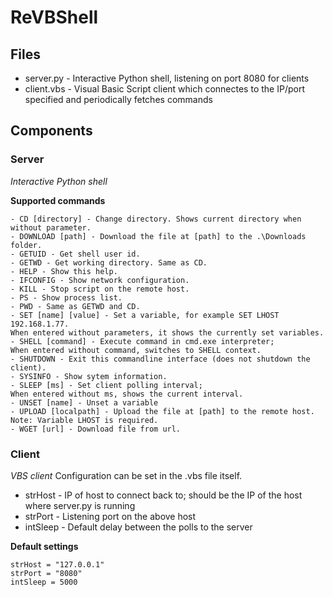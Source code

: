 # ReVBShell
## Files
* server.py - Interactive Python shell, listening on port 8080 for clients
* client.vbs - Visual Basic Script client which connectes to the IP/port specified and periodically fetches commands

## Components
### Server
_Interactive Python shell_

**Supported commands**
```
- CD [directory] - Change directory. Shows current directory when without parameter.
- DOWNLOAD [path] - Download the file at [path] to the .\Downloads folder.
- GETUID - Get shell user id.
- GETWD - Get working directory. Same as CD.
- HELP - Show this help.
- IFCONFIG - Show network configuration.
- KILL - Stop script on the remote host.
- PS - Show process list.
- PWD - Same as GETWD and CD.
- SET [name] [value] - Set a variable, for example SET LHOST 192.168.1.77.
When entered without parameters, it shows the currently set variables.
- SHELL [command] - Execute command in cmd.exe interpreter;
When entered without command, switches to SHELL context.
- SHUTDOWN - Exit this commandline interface (does not shutdown the client).
- SYSINFO - Show sytem information.
- SLEEP [ms] - Set client polling interval;
When entered without ms, shows the current interval.
- UNSET [name] - Unset a variable
- UPLOAD [localpath] - Upload the file at [path] to the remote host.
Note: Variable LHOST is required.
- WGET [url] - Download file from url.
```

### Client
_VBS client_
Configuration can be set in the .vbs file itself.
* strHost - IP of host to connect back to; should be the IP of the host where server.py is running
* strPort - Listening port on the above host
* intSleep - Default delay between the polls to the server

**Default settings**
```
strHost = "127.0.0.1"
strPort = "8080"
intSleep = 5000
```






































